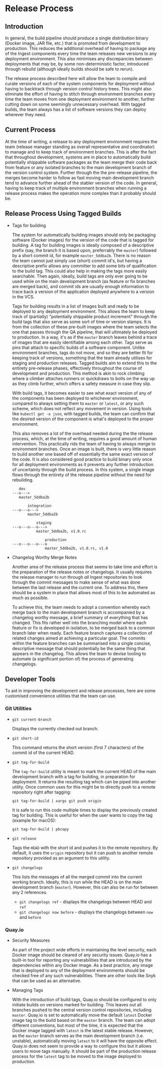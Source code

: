# Release Process

## Introduction

In general, the build pipeline should produce a single distribution binary (Docker image, JAR file, etc.) that is promoted from development to production. This reduces the additional overhead of having to package any of the Ingest components every time the team releases new versions to any deployment environment. This also minimises any discrepancies between deployments that may be, by some non-deterministic factor, introduced through rebuild (although ideally builds should be safe to rerun).

The release process described here will allow the team to compile and curate versions of each of the system components for deployment without having to backtrack through version control history trees. This might also eliminate the effort of having to stitch through environment branches every time the team moves from one deployment environment to another, further cutting down on some seemingly unnecessary overhead. With tagged builds, the team always has a list of software versions they can deploy wherever they need.

## Current Process

At the time of writing, a release to any deployment environment requires the team (release manager standing as overall representative and coordinator) to manage and to keep track of environment branches. This is after the fact that throughout development, systems are in place to automatically build potentially shippable software packages as the team merge their code back from feature or any isolated branches to the main development branch of the version control system. Further through the the pre-release pipeline, the merges become harder to follow as fast moving main development branch tend to advance further ahead of the stabler version of the code. In general, having to keep track of multiple environment branches when running a release process makes the operation more complex than it probably should be.

## Release Process Using Tagged Builds

* Tags for building

  The system for automatically building images should only be packaging software (Docker images) for the version of the code that is tagged for building. A tag for building images is ideally composed of a descriptive prefix (say, the branch it is based upon, preferrably the `master`) followed by a short commit id, for example `master_5ddba2b`. There is no reason the team cannot just simply use (short) commit id's, but having a descriptive prefix allows any committer to add some bits of qualification to the build tag. This could also help in making the tags more easily searchable. Then again, ideally, build tags are only ever going to be used while on the main development branch (as feature or fix branches are merged back), and commit ids are usually enough information to trace back a version of the application deployed anywhere to a version in the VCS.

  Tags for building results in a list of images built and ready to be deployed to any deployment environment. This allows the team to keep track of (partially) "potentially shippable product increment" through the build tags that also serve as some sort of time or version stamps. It is from the collection of these pre-built images where the team selects the one that passes through the QA pipeline, that will ultimately be deployed to production. In a way, it's as if the `master` branch leaves behind a trace of images that are easily identifiable among each other. Tags serve as  pins that attach to specific builds of a software component. Unlike environment branches, tags do not move, and so they are better fit for keeping track of versions, something that the team already utilises for staging and production releases. Tagged builds aim to extend this to the entirety pre-release phases, effectively throughout the course of development and production. This method is akin to rock climbing where a climber attaches runners or quickdraws to bolts on the way up as they climb further, which offers a safety measure in case they slip.

  With build tags, it becomes easier to see what exact version of any of the components has been deployed to whichever environment, compared to always setting them to `master` or `latest`, or any such scheme, which does not reflect any movement in version. Using tools like `kubectl get -o json`, with tagged builds, the team can confirm that the desired version of the component is what's deployed to the proper environment.

  This also removes a lot of the overhead needed during the the release process, which, at the time of writing, requires a good amount of human intervention. This practically rids the team of having to always merge to environment branches. Once an image is built, there is very little reason to build another one based off of essentially the same exact version of the code. It is also considered good practice to build binary only once for all deployment environments as it prevents any further introduction of uncertainty through the build process. In this system, a single image flows through the entirety of the release pipeline without the need for rebuilding.

  ```
     dev
  ---o--->
     master_5ddba2b

         integration
  ---o---o--->
         master_5ddba2b

             staging
  ---o---o---o--->
             master_5ddba2b, v1.0.rc

                 production
  ---o---o---o---o
                 master_5ddba2b, v1.0.rc, v1.0
  ```

* Changelog Worthy Merge Notes

  Another area of the release process that seems to take time and effort is the preparation of the release notes or changelogs. It usually requires the release manager to run through *all* Ingest repositories to look through the commit messages to make sense of what was done between the last release and the current one. To address this, there should be a system in place that allows most of this to be automated as much as possible.

  To achieve this, the team needs to adopt a convention whereby each merge back to the main development branch is accompanied by a changelog worthy message, a brief summary of everything that has changed. This fits rather well into the branching model where each feature or fix is developed in isolation, to be merged back to a common branch later when ready. Each feature branch captures a collection of related changes aimed at achieving a particular goal. The commits within the feature branches can be summarised into a single concise, descriptive message that should potentially be the same thing that appears in the changelog. This allows the team to devise tooling to automate (a significant portion of) the process of generating changelogs.


## Developer Tools

To aid in improving the development and release processes, here are some customised convenience utilities that the team can use.

### Git Utilities

* `git current-branch`

  Displays the currently checked out branch.

* `git short-id`

  This command returns the short version (first 7 characters) of the commit id of the current HEAD.

* `git tag-for-build`

  The `tag-for-build` utility is meant to mark the current HEAD of the main development branch with a tag for building, in preparation for deployment. It returns the resulting tag which can be piped into another utility. Once common uses for this might be to directly push to a remote repository right after tagging:

  ```
  git tag-for-build | xargs git push origin
  ```

  It is safe to run this code multiple times to display the previously created tag for building. This is useful for when the user wants to copy the tag (example for macOS):

  ```
  git tag-for-build | pbcopy
  ```

* `git release`

  Tags the `HEAD` with the short id and pushes it to the remote repository. By default, it uses the `origin` repository but it can push to another remote repository provided as an argument to this utility.

* `git changelogs`

  This lists the messages of all the merged commit into the current working branch. Ideally, this is run while the HEAD is on the main development branch (`master`). However, this can also be run for between any 2 references.

  * `git changelogs ref` - displays the changelogs between HEAD and `ref`
  * `git changelogs now before` - displays the changelogs between `now` and `before`

### Quay.io

* Security Measures

  As part of the project wide efforts in maintaining the level security, each Docker image should be cleared of any security issues. Quay.io has a built-in tool for reporting any vulnerabilities that are introduced by the dependencies within any Docker image. As a best practice, any image that is deployed to any of the deployment environments should be checked free of any such vulnerabilities. There are other tools like Snyk that can be used as an alternative.

* Managing Tags

  With the introduction of build tags, Quay.io should be configured to only initiate builds on versions marked for building. This leaves out all branches pushed to the central version control repositories, including `master`. Quay.io is set to automatically move the default `latest` Docker image tag to the build based on the `master` branch. The team can adopt different conventions, but most of the time, it is expected that the Docker image tagged with `latest` is the latest stable release. However, as the `master` branch serves as the main development branch (i.e. unstable), automatically moving `latest` to it will have the opposite effect. Quay.io does not seem to provide a way to configure this but it allows users to move tags manually. It should be part of the production release process for the `latest` tag to be moved to the image deployed to production.
